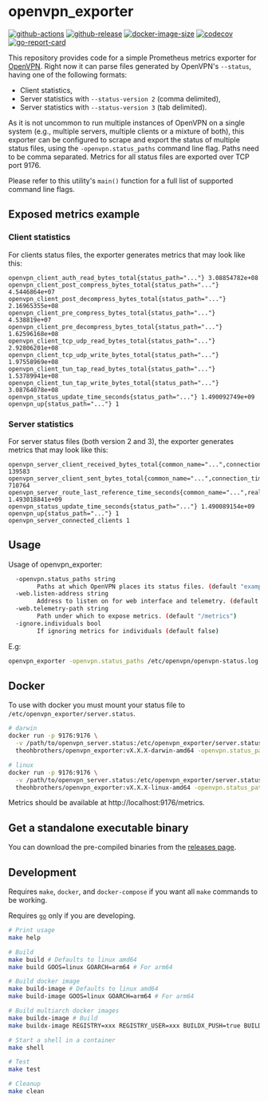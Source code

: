 # openvpn_exporter

[![github-actions](https://github.com/theohbrothers/openvpn_exporter/workflows/ci/badge.svg)](https://github.com/theohbrothers/openvpn_exporter/actions)
[![github-release](https://img.shields.io/github/v/release/theohbrothers/openvpn_exporter?style=flat-square)](https://github.com/theohbrothers/openvpn_exporter/releases/)
[![docker-image-size](https://img.shields.io/docker/image-size/theohbrothers/openvpn_exporter/latest)](https://hub.docker.com/r/theohbrothers/openvpn_exporter)
[![codecov](https://codecov.io/gh/theohbrothers/openvpn_exporter/branch/master/graph/badge.svg)](https://codecov.io/gh/theohbrothers/openvpn_exporter)
[![go-report-card](https://goreportcard.com/badge/github.com/theohbrothers/openvpn_exporter)](https://goreportcard.com/report/github.com/theohbrothers/openvpn_exporter)

This repository provides code for a simple Prometheus metrics exporter
for [OpenVPN](https://openvpn.net/). Right now it can parse files
generated by OpenVPN's `--status`, having one of the following formats:

* Client statistics,
* Server statistics with `--status-version 2` (comma delimited),
* Server statistics with `--status-version 3` (tab delimited).

As it is not uncommon to run multiple instances of OpenVPN on a single
system (e.g., multiple servers, multiple clients or a mixture of both),
this exporter can be configured to scrape and export the status of
multiple status files, using the `-openvpn.status_paths` command line
flag. Paths need to be comma separated. Metrics for all status files are
exported over TCP port 9176.

Please refer to this utility's `main()` function for a full list of
supported command line flags.

## Exposed metrics example

### Client statistics

For clients status files, the exporter generates metrics that may look
like this:

```
openvpn_client_auth_read_bytes_total{status_path="..."} 3.08854782e+08
openvpn_client_post_compress_bytes_total{status_path="..."} 4.5446864e+07
openvpn_client_post_decompress_bytes_total{status_path="..."} 2.16965355e+08
openvpn_client_pre_compress_bytes_total{status_path="..."} 4.538819e+07
openvpn_client_pre_decompress_bytes_total{status_path="..."} 1.62596168e+08
openvpn_client_tcp_udp_read_bytes_total{status_path="..."} 2.92806201e+08
openvpn_client_tcp_udp_write_bytes_total{status_path="..."} 1.97558969e+08
openvpn_client_tun_tap_read_bytes_total{status_path="..."} 1.53789941e+08
openvpn_client_tun_tap_write_bytes_total{status_path="..."} 3.08764078e+08
openvpn_status_update_time_seconds{status_path="..."} 1.490092749e+09
openvpn_up{status_path="..."} 1
```

### Server statistics

For server status files (both version 2 and 3), the exporter generates
metrics that may look like this:

```
openvpn_server_client_received_bytes_total{common_name="...",connection_time="...",real_address="...",status_path="...",username="...",virtual_address="..."} 139583
openvpn_server_client_sent_bytes_total{common_name="...",connection_time="...",real_address="...",status_path="...",username="...",virtual_address="..."} 710764
openvpn_server_route_last_reference_time_seconds{common_name="...",real_address="...",status_path="...",virtual_address="..."} 1.493018841e+09
openvpn_status_update_time_seconds{status_path="..."} 1.490089154e+09
openvpn_up{status_path="..."} 1
openvpn_server_connected_clients 1
```

## Usage

Usage of openvpn_exporter:

```sh
  -openvpn.status_paths string
    	Paths at which OpenVPN places its status files. (default "examples/client.status,examples/server2.status,examples/server3.status")
  -web.listen-address string
    	Address to listen on for web interface and telemetry. (default ":9176")
  -web.telemetry-path string
    	Path under which to expose metrics. (default "/metrics")
  -ignore.individuals bool
        If ignoring metrics for individuals (default false)
```

E.g:

```sh
openvpn_exporter -openvpn.status_paths /etc/openvpn/openvpn-status.log
```

## Docker

To use with docker you must mount your status file to `/etc/openvpn_exporter/server.status`.

```sh
# darwin
docker run -p 9176:9176 \
  -v /path/to/openvpn_server.status:/etc/openvpn_exporter/server.status \
  theohbrothers/openvpn_exporter:vX.X.X-darwin-amd64 -openvpn.status_paths /etc/openvpn_exporter/server.status

# linux
docker run -p 9176:9176 \
  -v /path/to/openvpn_server.status:/etc/openvpn_exporter/server.status \
  theohbrothers/openvpn_exporter:vX.X.X-linux-amd64 -openvpn.status_paths /etc/openvpn_exporter/server.status
```

Metrics should be available at http://localhost:9176/metrics.

## Get a standalone executable binary

You can download the pre-compiled binaries from the
[releases page](https://github.com/theohbrothers/openvpn_exporter/releases).

## Development

Requires `make`, `docker`, and `docker-compose` if you want all `make` commands to be working.

Requires [`go`](https://golang.org/doc/install) only if you are developing.

```sh
# Print usage
make help

# Build
make build # Defaults to linux amd64
make build GOOS=linux GOARCH=arm64 # For arm64

# Build docker image
make build-image # Defaults to linux amd64
make build-image GOOS=linux GOARCH=arm64 # For arm64

# Build multiarch docker images
make buildx-image # Build
make buildx-image REGISTRY=xxx REGISTRY_USER=xxx BUILDX_PUSH=true BUILDX_TAG_LATEST=true # Build and push

# Start a shell in a container
make shell

# Test
make test

# Cleanup
make clean
```
